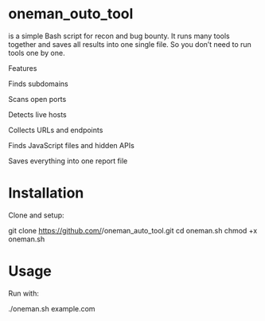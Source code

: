 # oneman_outo_tool  
is a simple Bash script for recon and bug bounty.
It runs many tools together and saves all results into one single file.
So you don’t need to run tools one by one.

 Features

Finds subdomains

Scans open ports

Detects live hosts

Collects URLs and endpoints

Finds JavaScript files and hidden APIs

Saves everything into one report file

# Installation

Clone and setup:

git clone https://github.com/<your-username>/oneman_auto_tool.git
cd oneman.sh
chmod +x oneman.sh

# Usage

Run with:

./oneman.sh example.com
